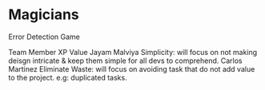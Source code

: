 # Magicians
Error Detection Game

Team Member     XP Value
Jayam Malviya   Simplicity: will focus on not making deisgn intricate & keep them simple for all devs to comprehend.
Carlos Martinez Eliminate Waste: will focus on avoiding task that do not add value to the project. e.g: duplicated tasks.
